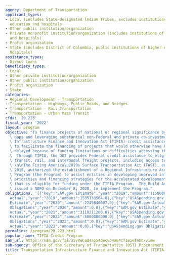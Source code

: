 ```yaml
---
agency: Department of Transportation
applicant_types:
- Local (includes State-designated lndian Tribes, excludes institutions of higher
  education and hospitals
- Other public institution/organization
- Private nonprofit institution/organization (includes institutions of higher education
  and hospitals)
- Profit organization
- State (includes District of Columbia, public institutions of higher education and
  hospitals)
assistance_types:
- Direct Loans
beneficiary_types:
- Local
- Other private institution/organization
- Other public institution/organization
- Profit organization
- State
categories:
- Regional Development - Transportation
- Transportation - Highways, Public Roads, and Bridges
- Transportation - Rail Transportation
- Transportation - Urban Mass Transit
cfda: '20.223'
fiscal_year: '2022'
layout: program
objective: "To finance projects of national or regional significance by filling market\
  \ gaps and leveraging substantial non-Federal and private co-investment.  Transportation\
  \ Infrastructure Finance and Innovation Act (TIFIA) credit assistance is intended\
  \ to facilitate the financing of projects that would otherwise have been significantly\
  \ delayed because of funding limitations or difficulties accessing the capital markets.\
  \  Through TIFIA, the DOT provides Federal credit assistance to eligible highway,\
  \ transit, rail, and intermodal freight projects, including access to seaports.\
  \ \n\nThe Fixing America\u2019s Surface Transportation Act (FAST), enacted in December\
  \ 2015, authorized the establishment of a Regional Infrastructure Accelerator Demonstration\
  \ Program (the Program) to assist entities in developing improved infrastructure\
  \ priorities and financing strategies for the accelerated development of a project\
  \ that is eligible for funding under the TIFIA Program.  The Build America Bureau\
  \ issued a NOFO on December 8, 2020, to implement the Program."
obligations: '[{"key":"SAM.gov Estimate","year":"2019","amount":1150000000.0},{"key":"SAM.gov
  Actual","year":"2019","amount":1535133564.0},{"key":"USASpending.gov Obligations","year":"2019","amount":0.0},{"key":"SAM.gov
  Estimate","year":"2020","amount":2249840007.0},{"key":"SAM.gov Actual","year":"2020","amount":2262920008.0},{"key":"USASpending.gov
  Obligations","year":"2020","amount":0.0},{"key":"SAM.gov Estimate","year":"2021","amount":3000000000.0},{"key":"SAM.gov
  Actual","year":"2021","amount":3110211200.0},{"key":"USASpending.gov Obligations","year":"2021","amount":0.0},{"key":"SAM.gov
  Estimate","year":"2022","amount":5000000000.0},{"key":"SAM.gov Actual","year":"2022","amount":2728188018.0},{"key":"USASpending.gov
  Obligations","year":"2022","amount":0.0},{"key":"SAM.gov Estimate","year":"2023","amount":1000000000.0},{"key":"SAM.gov
  Actual","year":"2023","amount":0.0},{"key":"USASpending.gov Obligations","year":"2023","amount":2954842.0}]'
permalink: /program/20.223.html
popular_name: TIFIA Credit Program
sam_url: https://sam.gov/fal/a578e6ad4a554dec8b4a64cf1e5ef9bb/view
sub-agency: Office of the Secretary of Tranportation (OST) Procurement Operations
title: Transportation Infrastructure Finance and Innovation Act (TIFIA) Program
---
```


